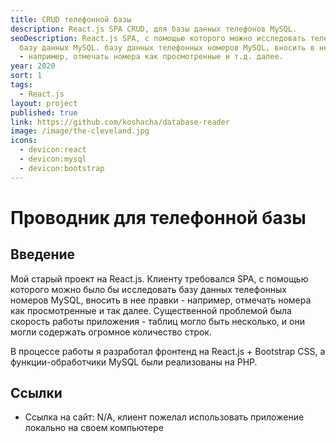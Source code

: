 ```yaml
---
title: CRUD телефонной базы
description: React.js SPA CRUD, для базы данных телефонов MySQL.
seoDescription: React.js SPA, с помощью которого можно исследовать телефонную
  базу данных MySQL. базу данных телефонных номеров MySQL, вносить в нее правки
  - например, отмечать номера как просмотренные и т.д. далее.
year: 2020
sort: 1
tags:
  - React.js
layout: project
published: true
link: https://github.com/koshacha/database-reader
image: /image/the-cleveland.jpg
icons:
  - devicon:react
  - devicon:mysql
  - devicon:bootstrap
---
```


# Проводник для телефонной базы

## Введение

Мой старый проект на React.js. Клиенту требовался SPA, с помощью которого можно было бы исследовать базу данных телефонных номеров MySQL, вносить в нее правки - например, отмечать номера как просмотренные и так далее. Существенной проблемой была скорость работы приложения - таблиц могло быть несколько, и они могли содержать огромное количество строк.

В процессе работы я разработал фронтенд на React.js + Bootstrap CSS, а функции-обработчики MySQL были реализованы на PHP.

## Ссылки

- Ссылка на сайт: N/A, клиент пожелал использовать приложение локально на своем компьютере
